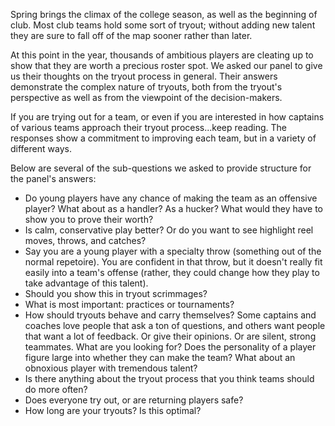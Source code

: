 Spring brings the climax of the college season, as well as the beginning
of club. Most club teams hold some sort of tryout; without adding new
talent they are sure to fall off of the map sooner rather than later.

At this point in the year, thousands of ambitious players are cleating
up to show that they are worth a precious roster spot. We asked our
panel to give us their thoughts on the tryout process in general. Their
answers demonstrate the complex nature of tryouts, both from the
tryout's perspective as well as from the viewpoint of the
decision-makers.

If you are trying out for a team, or even if you are interested in how
captains of various teams approach their tryout process...keep reading.
The responses show a commitment to improving each team, but in a variety
of different ways.

Below are several of the sub-questions we asked to provide structure for
the panel's answers:

-   Do young players have any chance of making the team as an offensive
    player? What about as a handler? As a hucker? What would they have
    to show you to prove their worth?  
-   Is calm, conservative play better? Or do you want to see highlight
    reel moves, throws, and catches?  
-   Say you are a young player with a specialty throw (something out of
    the normal repetoire). You are confident in that throw, but it
    doesn't really fit easily into a team's offense (rather, they could
    change how they play to take advantage of this talent).  
-   Should you show this in tryout scrimmages?  
-   What is most important: practices or tournaments?  
-   How should tryouts behave and carry themselves? Some captains and
    coaches love people that ask a ton of questions, and others want
    people that want a lot of feedback. Or give their opinions. Or are
    silent, strong teammates. What are you looking for? Does the
    personality of a player figure large into whether they can make the
    team? What about an obnoxious player with tremendous talent?  
-   Is there anything about the tryout process that you think teams
    should do more often?  
-   Does everyone try out, or are returning players safe?  
-   How long are your tryouts? Is this optimal?  

